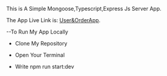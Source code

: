 This is A Simple Mongoose,Typescript,Express Js Server App.

The App Live Link is: [User&OrderApp](https://l2-assignment2-shadman.vercel.app/).

--To Run My App Locally

- Clone My Repository

* Open Your Terminal

- Write npm run start:dev
